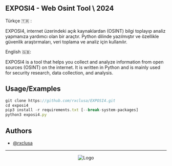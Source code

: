
## EXPOSI4 - Web Osint Tool \ 2024

Türkçe 🇹🇷 :

EXPOSI4, internet üzerindeki açık kaynaklardan (OSINT) bilgi toplayıp analiz yapmanıza yardımcı olan bir araçtır. Python dilinde yazılmıştır ve özellikle güvenlik araştırmaları, veri toplama ve analiz için kullanılır.

English 🇬🇧:

EXPOSI4 is a tool that helps you collect and analyze information from open sources (OSINT) on the internet. It is written in Python and is mainly used for security research, data collection, and analysis.

## Usage/Examples

```javascript
git clone https://github.com/rxclusa/EXPOSI4.git
cd exposi4
pip3 install -r requirements.txt [--break-system-packages]
python3 exposi4.py
```


## Authors

- [@rxclusa](https://www.github.com/rxclusa)

---
<center>

![Logo](https://github.com/rxclusa/EXPOSI4/blob/main/exposi4.gif)

</center>
